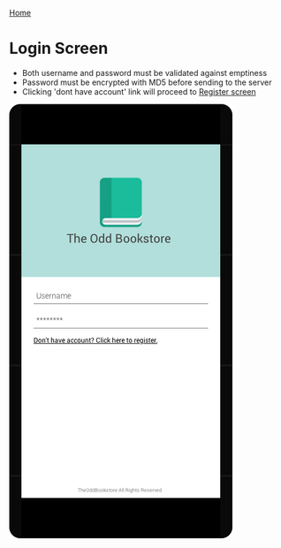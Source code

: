 [Home](../../README.md)

# Login Screen

- Both username and password must be validated against emptiness
- Password must be encrypted with MD5 before sending to the server
- Clicking 'dont have account' link will proceed to [Register screen](register.md)

![splash](../screens/login.png)
